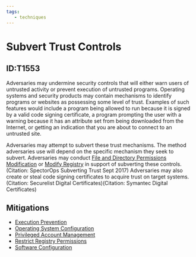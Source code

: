 ```yaml
---
tags:
   - techniques
---
```

# Subvert Trust Controls
## ID:T1553
Adversaries may undermine security controls that will either warn users of untrusted activity or prevent execution of untrusted programs. Operating systems and security products may contain mechanisms to identify programs or websites as possessing some level of trust. Examples of such features would include a program being allowed to run because it is signed by a valid code signing certificate, a program prompting the user with a warning because it has an attribute set from being downloaded from the Internet, or getting an indication that you are about to connect to an untrusted site.

Adversaries may attempt to subvert these trust mechanisms. The method adversaries use will depend on the specific mechanism they seek to subvert. Adversaries may conduct [File and Directory Permissions Modification](/mitre/techniques/T1222) or [Modify Registry](/mitre/techniques/T1112) in support of subverting these controls.(Citation: SpectorOps Subverting Trust Sept 2017) Adversaries may also create or steal code signing certificates to acquire trust on target systems.(Citation: Securelist Digital Certificates)(Citation: Symantec Digital Certificates) 
## Mitigations
* [Execution Prevention](/mitre/mitigations/M1038)
* [Operating System Configuration](/mitre/mitigations/M1028)
* [Privileged Account Management](/mitre/mitigations/M1026)
* [Restrict Registry Permissions](/mitre/mitigations/M1024)
* [Software Configuration](/mitre/mitigations/M1054)
